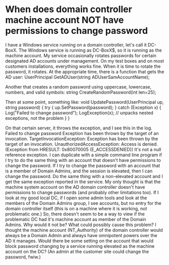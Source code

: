 
# When does domain controller machine account NOT have permissions to change password

I have a Windows service running on a domain controller, let's call it DC-BoxX. The Windows service is running as DC-BoxX$, so it is running as the machine account.
My service occasionally rotates passwords for certain designated AD accounts under management. On my test boxes and on most customers installations, everything works fine. When it is time to rotate the password, it rotates.
At the appropriate time, there is a function that gets the AD user:
UserPrincipal GetADUser(string ADUserSamAccountName);

Another that creates a random password using uppercase, lowercase, numbers, and valid symbols:
string CreateRandomPassword(int len=25);

Then at some point, something like:
void UpdatePassword(UserPrincipal up, string password)
{
    try
    {
        up.SetPassword(password);
    }
    catch (Exception x)
    {
        Log("Failed to change password");
        LogException(x); // unpacks nested exceptions, not the problem
    }
}

On that certain server, it throws the exception, and I see this in the log.
Failed to change password
Exception has been thrown by the target of an invocation.
TargetInvocationException: Exception has been thrown by the target of an invocation.
UnauthorizedAccessException: Access is denied. (Exception from HRESULT: 0x80070005 (E_ACCESSDENIED))
It's not a null reference exception. I can duplicate with a simple command line program if I try to do the same thing with an account that doesn't have permissions to change the password. If I try to change the password with an account that is a member of Domain Admins, and the session is elevated, then I can change the password. Do the same thing with a non-elevated account and I get the same exception reported in the service.
My only thought is that the machine system account on the AD domain controller doesn't have permissions to change passwords (and probably other limitations too). If I look at my good local DC, if I open some admin tools and look at the members of the Domain Admins group, I see accounts, but no entry for the domain controller itself (this is on a machine where it is working, not problematic one.) So, there doesn't seem to be a way to view if the problematic DC had it's machine account as member of the Domain Admins. Why would it not be?
What could possibly cause this problem? I thought the machine account (NT_Authority) of the domain controller would always be a Domain Admin and always have omnipotent powers over the AD it manages.
Would there be some setting on the account that would block password changing by a service running elevated as the machine account on the DC? (An admin at the customer site could change the password, fwiw.)

        